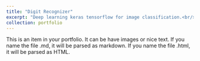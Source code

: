 ```yaml
---
title: "Digit Recognizer"
excerpt: "Deep learning keras tensorflow for image classification.<br/><img src='https://raw.githubusercontent.com/jvilchesf/portfolio.github.io/refs/heads/main/images/portfolio_ai_4_digitRecognition.png' width= 300 height= 300 >"
collection: portfolio
---
```


This is an item in your portfolio. It can be have images or nice text. If you name the file .md, it will be parsed as markdown. If you name the file .html, it will be parsed as HTML. 

